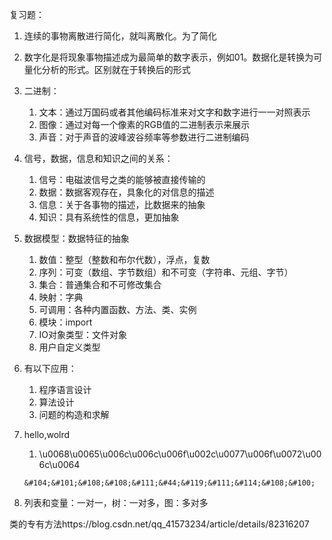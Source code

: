 复习题：

1. 连续的事物离散进行简化，就叫离散化。为了简化

2. 数字化是将现象事物描述成为最简单的数字表示，例如01。数据化是转换为可量化分析的形式。区别就在于转换后的形式

3. 二进制：

   1. 文本：通过万国码或者其他编码标准来对文字和数字进行一一对照表示
   2. 图像：通过对每一个像素的RGB值的二进制表示来展示
   3. 声音：对于声音的波峰波谷频率等参数进行二进制编码

4. 信号，数据，信息和知识之间的关系：

   1. 信号：电磁波信号之类的能够被直接传输的
   2. 数据：数据客观存在，具象化的对信息的描述
   3. 信息：关于各事物的描述，比数据来的抽象
   4. 知识：具有系统性的信息，更加抽象

5. 数据模型：数据特征的抽象

   1. 数值：整型（整数和布尔代数），浮点，复数
   2. 序列：可变（数组、字节数组）和不可变（字符串、元组、字节）
   3. 集合：普通集合和不可修改集合
   4. 映射：字典
   5. 可调用：各种内置函数、方法、类、实例
   6. 模块：import
   7. IO对象类型：文件对象
   8. 用户自定义类型

6. 有以下应用：

   1. 程序语言设计
   2. 算法设计
   3. 问题的构造和求解

7. hello,wolrd

   1. \u0068\u0065\u006c\u006c\u006f\u002c\u0077\u006f\u0072\u006c\u0064

   ```
   &#104;&#101;&#108;&#108;&#111;&#44;&#119;&#111;&#114;&#108;&#100;
   ```

   

8. 列表和变量：一对一，树：一对多，图：多对多



类的专有方法https://blog.csdn.net/qq_41573234/article/details/82316207